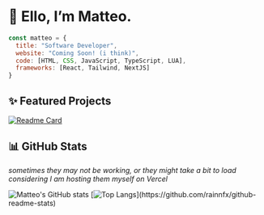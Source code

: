 # 👋  Ello, I’m Matteo.

```javascript
const matteo = {
  title: "Software Developer",
  website: "Coming Soon! (i think)",
  code: [HTML, CSS, JavaScript, TypeScript, LUA],
  frameworks: [React, Tailwind, NextJS]
}
```

## ✨ Featured Projects

[![Readme Card](https://rainnfx-github-readme-stats-sigma-five.vercel.app/api/pin/?username=rainnfx&theme=nightowl&repo=rainnfx.me)](https://github.com/rainnfx/rainnfx.dev-v3)

## 📊 GitHub Stats

*sometimes they may not be working, or they might take a bit to load considering I am hosting them myself on Vercel*

![Matteo's GitHub stats](https://rainnfx-github-readme-stats-sigma-five.vercel.app/api?username=rainnfx&show_icons=true&theme=nightowl)
[![Top Langs]([https://rainnfx-github-readme-stats.vercel.app](https://rainnfx-github-readme-stats-sigma-five.vercel.app)/api/top-langs/?username=rainnfx&theme=nightowl&layout=compact)](https://github.com/rainnfx/github-readme-stats)

<!---
rainnfx/rainnfx is a ✨ special ✨ repository because its `README.md` (this file) appears on your GitHub profile.
You can click the Preview link to take a look at your changes.
--->
